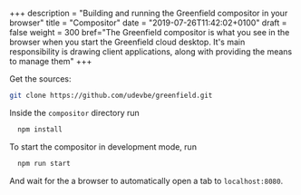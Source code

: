 +++
description = "Building and running the Greenfield compositor in your browser"
title = "Compositor"
date = "2019-07-26T11:42:02+0100"
draft = false
weight = 300
bref="The Greenfield compositor is what you see in the browser when you start the Greenfield cloud desktop. It's main responsibility is drawing client applications, along with providing the means to manage them"
+++

Get the sources:

```bash
git clone https://github.com/udevbe/greenfield.git
```

Inside the `compositor` directory run

```bash
  npm install
```

To start the compositor in development mode, run

```bash
  npm run start
```

And wait for the a browser to automatically open a tab to `localhost:8080`.

